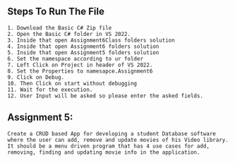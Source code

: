 ## Steps To Run The File
    1. Download the Basic C# Zip file
    2. Open the Basic C# folder in VS 2022.
    3. Inside that open Assignment6Class folders solution 
    4. Inside that open Assignment6 folders solution 
    5. Inside that open Assignment5 folders solution 
    6. Set the namespace according to ur folder
    7. Left Click on Project in header of VS 2022.
    8. Set the Properties to namesapce.Assignment6
    9. Click on Debug.
    10. Then Click on start without debugging
    11. Wait for the execution.
    12. User Input will be asked so please enter the asked fields.

## Assignment 5:
    Create a CRUD based App for developing a student Database software where the user can add, remove and update movies of his Video library. 
    It should be a menu driven program that has 4 use cases for add, removing, finding and updating movie info in the application.
